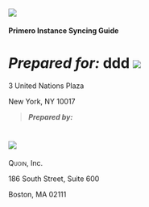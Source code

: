 ![](img/image07.png)
==========================

**Primero Instance Syncing Guide**


***Prepared for:***
ddd
![](img/image03.png)
==========================

3 United Nations Plaza

New York, NY 10017



> ***Prepared by:***

![](img/image01.png)
==========================

<span style="font-variant:small-caps;">Quoin</span>, Inc.

186 South Street, Suite 600

Boston, MA 02111
